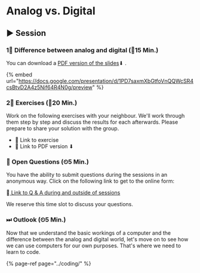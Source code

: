 # Analog vs. Digital

## ▶ Session

### 1⃣ Difference between analog and digital \(⏲15 Min.\)

You can download a [PDF version of the slides](https://docs.google.com/presentation/d/1PD7saxmXbGtfoVnQQWcSR4csBtvD2A4z5Nif64R4N0g/export?format=pdf)⬇ .

{% embed url="https://docs.google.com/presentation/d/1PD7saxmXbGtfoVnQQWcSR4csBtvD2A4z5Nif64R4N0g/preview" %}

### 2⃣ Exercises \(⏲20 Min.\)

Work on the following exercises with your neighbour. We'll work through them step by step and discuss the results for each afterwards. Please prepare to share your solution with the group.

* 🔗 Link to exercise
* 🔗 Link to PDF version ⬇ 

### 🔁 Open Questions \(⏲5 Min.\)

You have the ability to submit questions during the sessions in an anonymous way. Click on the following link to get to the online form:

🔗[ Link to Q & A during and outside of sessions](https://www.menti.com/7cf611ab)

We reserve this time slot to discuss your questions.

### ⏭ Outlook \(⏲5 Min.\)

Now that we understand the basic workings of a computer and the difference between the analog and digital world, let's move on to see how we can use computers for our own purposes. That's where we need to learn to code.

{% page-ref page="../coding/" %}

